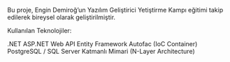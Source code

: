 Bu proje, Engin Demiroğ’un Yazılım Geliştirici Yetiştirme Kampı eğitimi takip edilerek bireysel olarak geliştirilmiştir.

Kullanılan Teknolojiler:

.NET
ASP.NET Web API
Entity Framework
Autofac (IoC Container)
PostgreSQL / SQL Server
Katmanlı Mimari (N-Layer Architecture)
